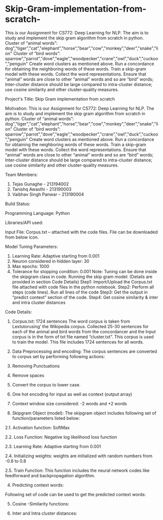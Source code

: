 # Skip-Gram-implementation-from-scratch-
This is our Assignment for CS772: Deep Learning for NLP. The aim is to study and implement the skip gram algorithm from scratch in python.  Cluster of “animal words”: dog","tiger","cat","elephant","horse","bear","cow","monkey","deer","snake","lion" Cluster of “bird words”: sparrow","parrot","dove","eagle","woodpecker","crane","owl","duck","cuckoo","penguin" Create word clusters as mentioned above. Run a concordance for obtaining the neighboring words of these words. Train a skip-gram model with these words. Collect the word representations. Ensure that “animal” words are close to other “animal” words and so are “bird” words; Inter-cluster distance should be large compared to intra-cluster distance; use cosine similarity and other cluster-quality measures.


Project's Title: Skip Gram implementation from scratch 

Motivation: This is our Assignment for CS772: Deep Learning for NLP. The aim is to study and implement the skip gram algorithm from scratch in python. 
Cluster of “animal words”: dog","tiger","cat","elephant","horse","bear","cow","monkey","deer","snake","lion"
Cluster of “bird words”: sparrow","parrot","dove","eagle","woodpecker","crane","owl","duck","cuckoo","penguin"
Create word clusters as mentioned above. Run a concordance for obtaining the neighboring words of these words. Train a skip-gram model with these words. Collect the word representations. Ensure that “animal” words are close to other “animal” words and so are “bird” words; Inter-cluster distance should be large compared to intra-cluster distance; use cosine similarity and other cluster-quality measures.

Team Members: 
1.	Tejas Gunaghe - 213194002
2.	Tanishq Awasthi - 213190003
3.	Vaibhav Singh Panwar – 213190004

Build Status:

Programming Language: Python 

Libraries/API used: 
 

Input File: Corpus.txt – attached with the code files. File can be downloaded from below icon.
 
Model Tuning Parameters:
1.	Learning Rate: Adaptive starting from 0.001
2.	Neuron considered in hidden layer: 30
3.	Max epochs: 1000
4.	Tolerance for stopping condition: 0.001
Note: Tuning can be done inside the skipgram class in code.
Running the skip gram model: (Details are provided in section Code Details)
Step1: Import/Upload the Corpus.txt file attached with code files in the python notebook.
Step2: Perform all steps (code lines). Run all lines of the code
Step3: Get the output in “predict context” section of the code.
Step4: Get cosine similarity & inter and intra cluster distances

Code Details:
1.	Corpus.txt: 1724 sentences
The word corpus is taken from Lextutorusing’ the Wikipedia corpus. Collected 25-30 sentences for each of the animal and bird words from the concordancer and the Input corpus is in the form of txt file named “cluster.txt”. This corpus is used to train the model. This file includes 1724 sentences for all words.

2.	Data Preprocessing and encoding:
The corpus sentences are converted to corpus set by performing following actions:
1.	Removing Punctuations
2.	Remove spaces
3.	Convert the corpus to lower case.
4.	One hot encoding for input as well as context (output array)
5.	Context window size considered: -2 words and +2 words

3.	Skipgram Object (model): 
The skipgram object includes following set of function/parameters listed below:

2.1.	Activation function: SoftMax 
 

2.2.	Loss Function: Negative log likelihood loss function
  
	
2.3.	 Learning Rate: Adaptive starting from 0.001
 

2.4.	Initializing weights: weights are initialized with random numbers from -0.8 to 0.8

 
2.5.	Train Function: This function includes the neural network codes like feedforward and backpropagation algorithm. 
 

4.	Predicting context words:
 

Following set of code can be used to get the predicted context words:
 
 

5.	Cosine -Similarity functions:
 

6.	Inter and Intra cluster distances:

